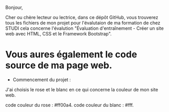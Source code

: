 Bonjour, 

Cher ou chère lecteur ou lectrice, dans ce dépôt GitHub, vous trouverez tous les fichiers de mon projet pour l'évalutaion de ma formation de chez STUDI cela concerne l'évalution "Évaluation d'entraînement - Créer un site web avec HTML, CSS et le Framework Bootstrap".

Vous aures également le code source de ma page web.
============================================================================================================================

- Commencement du projet :

J'ai choisis le rose et le blanc en ce qui concerne la couleur de mon site web.

code couleur du rose : #ff00a4.
code couleur du blanc : #fff.

